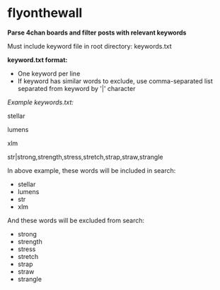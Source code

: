 # flyonthewall

<b>Parse 4chan boards and filter posts with relevant keywords</b>

Must include keyword file in root directory: keywords.txt

<b>keyword.txt format:</b>
 - One keyword per line
 - If keyword has similar words to exclude, use comma-separated list separated from keyword by '|'  character

<i>Example keywords.txt:</i>

stellar

lumens

xlm

str|strong,strength,stress,stretch,strap,straw,strangle

In above example, these words will be included in search:
- stellar
- lumens
- str
- xlm

And these words will be excluded from search:
- strong
- strength
- stress
- stretch
- strap
- straw
- strangle
